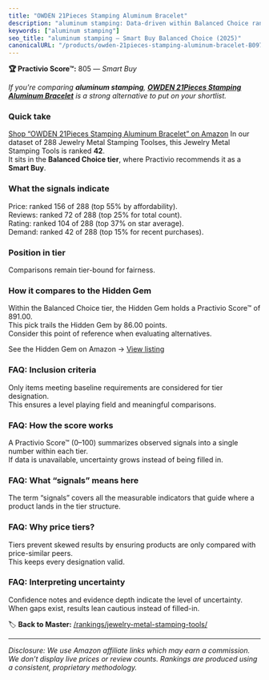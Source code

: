 ```yaml
---
title: "OWDEN 21Pieces Stamping Aluminum Bracelet"
description: "aluminum stamping: Data-driven within Balanced Choice ranking using the Practivio Score™. Positioned by quality, value, demand, findability, momentum."
keywords: ["aluminum stamping"]
seo_title: "aluminum stamping — Smart Buy Balanced Choice (2025)"
canonicalURL: "/products/owden-21pieces-stamping-aluminum-bracelet-B097HVMX7X/"
---
```


**🏆 Practivio Score™:** 805 — _Smart Buy_


*If you're comparing **aluminum stamping**, **[OWDEN 21Pieces Stamping Aluminum Bracelet](https://www.amazon.com/dp/B097HVMX7X?tag=practivio-20)** is a strong alternative to put on your shortlist.*
### Quick take
[Shop “OWDEN 21Pieces Stamping Aluminum Bracelet” on Amazon](https://www.amazon.com/dp/B097HVMX7X?tag=practivio-20)
In our dataset of 288 Jewelry Metal Stamping Toolses, this Jewelry Metal Stamping Tools is ranked **42**.  
It sits in the **Balanced Choice tier**, where Practivio recommends it as a **Smart Buy**.

### What the signals indicate
Price: ranked 156 of 288 (top 55% by affordability).  
Reviews: ranked 72 of 288 (top 25% for total count).  
Rating: ranked 104 of 288 (top 37% on star average).  
Demand: ranked 42 of 288 (top 15% for recent purchases).

### Position in tier
Comparisons remain tier-bound for fairness.

### How it compares to the Hidden Gem
Within the Balanced Choice tier, the Hidden Gem holds a Practivio Score™ of 891.00.  
This pick trails the Hidden Gem by 86.00 points.  
Consider this point of reference when evaluating alternatives.  

See the Hidden Gem on Amazon → [View listing](https://www.amazon.com/dp/B08H528HCX?tag=practivio-20)

### FAQ: Inclusion criteria
Only items meeting baseline requirements are considered for tier designation.  
This ensures a level playing field and meaningful comparisons.

### FAQ: How the score works
A Practivio Score™ (0–100) summarizes observed signals into a single number within each tier.  
If data is unavailable, uncertainty grows instead of being filled in.

### FAQ: What “signals” means here
The term “signals” covers all the measurable indicators that guide where a product lands in the tier structure.

### FAQ: Why price tiers?
Tiers prevent skewed results by ensuring products are only compared with price-similar peers.  
This keeps every designation valid.

### FAQ: Interpreting uncertainty
Confidence notes and evidence depth indicate the level of uncertainty.  
When gaps exist, results lean cautious instead of filled-in.


🏷️ **Back to Master:** [/rankings/jewelry-metal-stamping-tools/](/rankings/jewelry-metal-stamping-tools/)

---
_Disclosure: We use Amazon affiliate links which may earn a commission. We don’t display live prices or review counts. Rankings are produced using a consistent, proprietary methodology._
